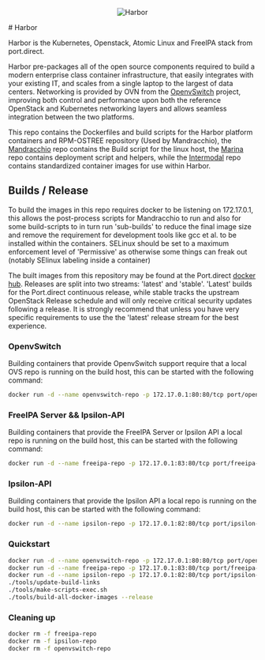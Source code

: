 <p align="center">
  <img src="https://raw.githubusercontent.com/portdirect/Font-Awesome-SVG-PNG/master/black/png/256/ship.png" alt="Harbor"/>
</p>
# Harbor

Harbor is the Kubernetes, Openstack, Atomic Linux and FreeIPA stack from port.direct.

Harbor pre-packages all of the open source components required to build a modern enterprise class container infrastructure, that easily integrates with your existing IT, and scales from a single laptop to the largest of data centers. Networking is provided by OVN from the [OpenvSwitch](https://github.com/openvswitch/ovs) project, improving both control and performance upon both the reference OpenStack and Kubernetes networking layers and allows seamless integration between the two platforms.

This repo contains the Dockerfiles and build scripts for the Harbor platform containers and RPM-OSTREE repository (Used by Mandracchio), the [Mandracchio](https://github.com/portdirect/mandracchio) repo contains the Build script for the linux host, the [Marina](https://github.com/portdirect/marina) repo contains deployment script and helpers, while the [Intermodal](https://github.com/portdirect/intermodal) repo contains standardized container images for use within Harbor.


## Builds / Release

To build the images in this repo requires docker to be listening on 172.17.0.1, this allows the post-process scripts for Mandracchio to run and also for some build-scripts to in turn run 'sub-builds' to reduce the final image size and remove the requirement for development tools like gcc et al. to be installed within the containers. SELinux should be set to a maximum enforcement level of 'Permissive' as otherwise some things can freak out (notably SElinux labeling inside a container)

The built images from this repository may be found at the Port.direct [docker hub](https://hub.docker.com/u/port/). Releases are split into two streams: 'latest' and 'stable'. 'Latest' builds for the Port.direct continuous release, while stable tracks the upstream OpenStack Release schedule and will only receive critical security updates following a release. It is strongly recommend that unless you have very specific requirements to use the the 'latest' release stream for the best experience.


### OpenvSwitch

Building containers that provide OpenvSwitch support require that a local OVS repo is running on the build host, this can be started with the following command:

```bash
docker run -d --name openvswitch-repo -p 172.17.0.1:80:80/tcp port/openvswitch-rpm:latest
```


### FreeIPA Server && Ipsilon-API

Building containers that provide the FreeIPA Server or Ipsilon API a local repo is running on the build host, this can be started with the following command:

```bash
docker run -d --name freeipa-repo -p 172.17.0.1:83:80/tcp port/freeipa-rpm:latest
```


### Ipsilon-API

Building containers that provide the Ipsilon API a local repo is running on the build host, this can be started with the following command:

```bash
docker run -d --name ipsilon-repo -p 172.17.0.1:82:80/tcp port/ipsilon-rpm:latest
```


### Quickstart
```bash
docker run -d --name openvswitch-repo -p 172.17.0.1:80:80/tcp port/openvswitch-rpm:latest
docker run -d --name freeipa-repo -p 172.17.0.1:83:80/tcp port/freeipa-rpm:latest
docker run -d --name ipsilon-repo -p 172.17.0.1:82:80/tcp port/ipsilon-rpm:latest
./tools/update-build-links
./tools/make-scripts-exec.sh
./tools/build-all-docker-images --release
```


### Cleaning up
```bash
docker rm -f freeipa-repo
docker rm -f ipsilon-repo
docker rm -f openvswitch-repo
```
